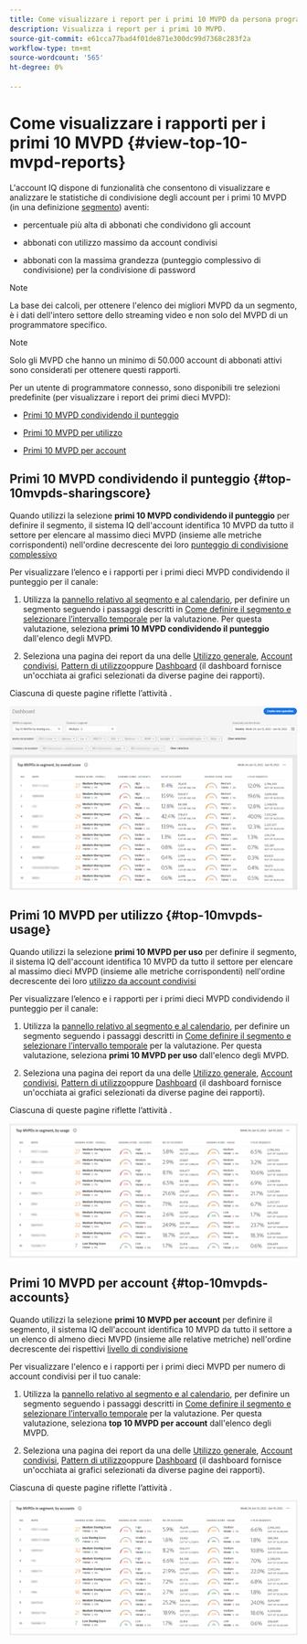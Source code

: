 ```yaml
---
title: Come visualizzare i report per i primi 10 MVPD da persona programmatore.
description: Visualizza i report per i primi 10 MVPD.
source-git-commit: e61cca77bad4f01de871e300dc99d7368c283f2a
workflow-type: tm+mt
source-wordcount: '565'
ht-degree: 0%

---
```



# Come visualizzare i rapporti per i primi 10 MVPD <!--and Programmers--> {#view-top-10-mvpd-reports}

L&#39;account IQ dispone di funzionalità che consentono di visualizzare e analizzare le statistiche di condivisione degli account per i primi 10 MVPD (in una definizione [segmento](/help/AccountIQ/product-concepts.md#segmet-def)) aventi:

* percentuale più alta di abbonati che condividono gli account

* abbonati con utilizzo massimo da account condivisi

* abbonati con la massima grandezza (punteggio complessivo di condivisione) per la condivisione di password

>[!NOTE]
>
>La base dei calcoli, per ottenere l&#39;elenco dei migliori MVPD da un segmento, è i dati dell&#39;intero settore dello streaming video e non solo del MVPD di un programmatore specifico.

>[!NOTE]
>
>Solo gli MVPD che hanno un minimo di 50.000 account di abbonati attivi sono considerati per ottenere questi rapporti.

Per un utente di programmatore connesso, sono disponibili tre selezioni predefinite (per visualizzare i report dei primi dieci MVPD):

* [Primi 10 MVPD condividendo il punteggio](#top-10mvpds-sharingscore)

* [Primi 10 MVPD per utilizzo](#top-10mvpds-usage)

* [Primi 10 MVPD per account](#top-10mvpds-accounts)

## Primi 10 MVPD condividendo il punteggio {#top-10mvpds-sharingscore}

Quando utilizzi la selezione **primi 10 MVPD condividendo il punteggio** per definire il segmento, il sistema IQ dell&#39;account identifica 10 MVPD da tutto il settore per elencare al massimo dieci MVPD (insieme alle metriche corrispondenti) nell&#39;ordine decrescente dei loro [punteggio di condivisione complessivo](/help/AccountIQ/product-concepts.md#overall-sharing-score)

Per visualizzare l’elenco e i rapporti per i primi dieci MVPD condividendo il punteggio per il canale:

1. Utilizza la [pannello relativo al segmento e al calendario](/help/AccountIQ/segments-timeframe.md), per definire un segmento seguendo i passaggi descritti in [Come definire il segmento e selezionare l’intervallo temporale](/help/AccountIQ/howto-select-segment-timeframe.md) per la valutazione. Per questa valutazione, seleziona **primi 10 MVPD condividendo il punteggio** dall&#39;elenco degli MVPD.

1. Seleziona una pagina dei report da una delle [Utilizzo generale](/help/AccountIQ/general-usage-reports.md), [Account condivisi](/help/AccountIQ/shared-acc-reports.md), [Pattern di utilizzo](/help/AccountIQ/usage-patterns.md)oppure [Dashboard](/help/AccountIQ/dashboard.md) (il dashboard fornisce un&#39;occhiata ai grafici selezionati da diverse pagine dei rapporti).

Ciascuna di queste pagine riflette l’attività .

![](assets/top-ten-mvpds-overallscore.png)

## Primi 10 MVPD per utilizzo {#top-10mvpds-usage}

Quando utilizzi la selezione **primi 10 MVPD per uso** per definire il segmento, il sistema IQ dell&#39;account identifica 10 MVPD da tutto il settore per elencare al massimo dieci MVPD (insieme alle metriche corrispondenti) nell&#39;ordine decrescente dei loro [utilizzo da account condivisi](/help/AccountIQ/product-concepts.md)

Per visualizzare l’elenco e i rapporti per i primi dieci MVPD condividendo il punteggio per il canale:

1. Utilizza la [pannello relativo al segmento e al calendario](/help/AccountIQ/segments-timeframe.md), per definire un segmento seguendo i passaggi descritti in [Come definire il segmento e selezionare l’intervallo temporale](/help/AccountIQ/howto-select-segment-timeframe.md) per la valutazione. Per questa valutazione, seleziona **primi 10 MVPD per uso** dall&#39;elenco degli MVPD.

1. Seleziona una pagina dei report da una delle [Utilizzo generale](/help/AccountIQ/general-usage-reports.md), [Account condivisi](/help/AccountIQ/shared-acc-reports.md), [Pattern di utilizzo](/help/AccountIQ/usage-patterns.md)oppure [Dashboard](/help/AccountIQ/dashboard.md) (il dashboard fornisce un&#39;occhiata ai grafici selezionati da diverse pagine dei rapporti).

Ciascuna di queste pagine riflette l’attività .

![](assets/top-ten-mvpds-usage.png)

## Primi 10 MVPD per account {#top-10mvpds-accounts}

Quando utilizzi la selezione **primi 10 MVPD per account** per definire il segmento, il sistema IQ dell&#39;account identifica 10 MVPD da tutto il settore a un elenco di almeno dieci MVPD (insieme alle relative metriche) nell&#39;ordine decrescente dei rispettivi [livello di condivisione](/help/AccountIQ/product-concepts.md)

Per visualizzare l&#39;elenco e i rapporti per i primi dieci MVPD per numero di account condivisi per il tuo canale:

1. Utilizza la [pannello relativo al segmento e al calendario](/help/AccountIQ/segments-timeframe.md), per definire un segmento seguendo i passaggi descritti in [Come definire il segmento e selezionare l’intervallo temporale](/help/AccountIQ/howto-select-segment-timeframe.md) per la valutazione. Per questa valutazione, seleziona **top 10 MVPD per account** dall&#39;elenco degli MVPD.

1. Seleziona una pagina dei report da una delle [Utilizzo generale](/help/AccountIQ/general-usage-reports.md), [Account condivisi](/help/AccountIQ/shared-acc-reports.md), [Pattern di utilizzo](/help/AccountIQ/usage-patterns.md)oppure [Dashboard](/help/AccountIQ/dashboard.md) (il dashboard fornisce un&#39;occhiata ai grafici selezionati da diverse pagine dei rapporti).

Ciascuna di queste pagine riflette l’attività .

![](assets/top-ten-mvpds-accounts.png)